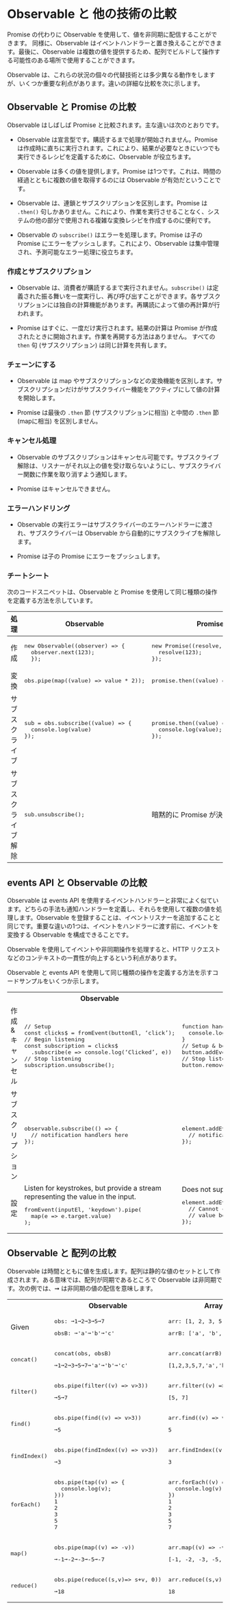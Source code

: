 # Observable と 他の技術の比較

Promise の代わりに Observable を使用して、値を非同期に配信することができます。 同様に、Observable はイベントハンドラーと置き換えることができます。最後に、Observable は複数の値を提供するため、配列でビルドして操作する可能性のある場所で使用することができます。

Observable は、これらの状況の個々の代替技術とは多少異なる動作をしますが、いくつか重要な利点があります。違いの詳細な比較を次に示します。

## Observable と Promise の比較

Observable はしばしば Promise と比較されます。主な違いは次のとおりです。

* Observable は宣言型です。購読するまで処理が開始されません。Promise は作成時に直ちに実行されます。これにより、結果が必要なときにいつでも実行できるレシピを定義するために、Observable が役立ちます。

* Observable は多くの値を提供します。Promise は1つです。これは、時間の経過とともに複数の値を取得するのには Observable が有効だということです。

* Observable は、連鎖とサブスクリプションを区別します。Promise は `.then()` 句しかありません。これにより、作業を実行させることなく、システムの他の部分で使用される複雑な変換レシピを作成するのに便利です。

* Observable の `subscribe()` はエラーを処理します。Promise は子の Promise にエラーをプッシュします。これにより、Observable は集中管理され、予測可能なエラー処理に役立ちます。


### 作成とサブスクリプション

* Observable は、消費者が購読するまで実行されません。`subscribe()` は定義された振る舞いを一度実行し、再び呼び出すことができます。各サブスクリプションには独自の計算機能があります。再購読によって値の再計算が行われます。

  <code-example 
    path="comparing-observables/src/observables.ts" 
    header="src/observables.ts (observable)" 
    region="observable">
  </code-example>

* Promise はすぐに、一度だけ実行されます。結果の計算は Promise が作成されたときに開始されます。作業を再開する方法はありません。 すべての `then` 句 (サブスクリプション) は同じ計算を共有します。

  <code-example 
    path="comparing-observables/src/promises.ts" 
    header="src/promises.ts (promise)"
    region="promise">
  </code-example>

### チェーンにする

* Observable は map やサブスクリプションなどの変換機能を区別します。サブスクリプションだけがサブスクライバー機能をアクティブにして値の計算を開始します。

  <code-example 
    path="comparing-observables/src/observables.ts" 
    header="src/observables.ts (chain)" 
    region="chain">
  </code-example>

* Promise は最後の `.then` 節 (サブスクリプションに相当) と中間の `.then` 節 (mapに相当) を区別しません。

  <code-example
    path="comparing-observables/src/promises.ts"
    header="src/promises.ts (chain)"
    region="chain">
  </code-example>

### キャンセル処理

* Observable のサブスクリプションはキャンセル可能です。サブスクライブ解除は、リスナーがそれ以上の値を受け取らないようにし、サブスクライバー関数に作業を取り消すよう通知します。

  <code-example 
    path="comparing-observables/src/observables.ts" 
    header="src/observables.ts (unsubcribe)" 
    region="unsubscribe">
  </code-example>

* Promise はキャンセルできません。

### エラーハンドリング

* Observable の実行エラーはサブスクライバーのエラーハンドラーに渡され、サブスクライバーは Observable から自動的にサブスクライブを解除します。

  <code-example 
    path="comparing-observables/src/observables.ts" 
    header="src/observables.ts (error)"
    region="error">
  </code-example>

* Promise は子の Promise にエラーをプッシュします。

  <code-example 
    path="comparing-observables/src/promises.ts" 
    header="src/promises.ts (error)"
    region="error">
  </code-example>

### チートシート

次のコードスニペットは、Observable と Promise を使用して同じ種類の操作を定義する方法を示しています。

<table>
  <thead>
    <tr>
      <th>処理</th>
      <th>Observable</th>
      <th>Promise</th>
    </tr>
  </thead>
  <tbody>
    <tr>
      <td>作成</td>
      <td>
        <pre>
new Observable((observer) => {
  observer.next(123);
  });</pre>
      </td>
      <td>
        <pre>
new Promise((resolve, reject) => {
  resolve(123);
});</pre>
      </td>
    </tr>
    <tr>
      <td>変換</td>
      <td><pre>obs.pipe(map((value) => value * 2));</pre></td>
      <td><pre>promise.then((value) => value * 2);</pre></td>
    </tr>
    <tr>
      <td>サブスクライブ</td>
      <td>
        <pre>
sub = obs.subscribe((value) => {
  console.log(value)
});</pre>
      </td>
      <td>
        <pre>
promise.then((value) => {
  console.log(value);
});</pre>
      </td>
    </tr>
    <tr>
      <td>サブスクライブ解除</td>
      <td><pre>sub.unsubscribe();</pre></td>
      <td>暗黙的に Promise が決定します。</td>
    </tr>
  </tbody>
</table>

## events API と Observable の比較

Observable は events API を使用するイベントハンドラーと非常によく似ています。どちらの手法も通知ハンドラーを定義し、それらを使用して複数の値を処理します。Observable を登録することは、イベントリスナーを追加することと同じです。重要な違いの1つは、イベントをハンドラーに渡す前に、イベントを変換する Observable を構成できることです。

Observable を使用してイベントや非同期操作を処理すると、HTTP リクエストなどのコンテキストの一貫性が向上するという利点があります。

Observable と events API を使用して同じ種類の操作を定義する方法を示すコードサンプルをいくつか示します。

<table>
  <tr>
    <th></th>
    <th>Observable</th>
    <th>Events API</th>
  </tr>
  <tr>
    <td>作成 & キャンセル</td>
    <td>
<pre>// Setup
const clicks$ = fromEvent(buttonEl, ‘click’);
// Begin listening
const subscription = clicks$
  .subscribe(e => console.log(‘Clicked’, e))
// Stop listening
subscription.unsubscribe();</pre>
   </td>
   <td>
<pre>function handler(e) {
  console.log(‘Clicked’, e);
}
// Setup & begin listening
button.addEventListener(‘click’, handler);
// Stop listening
button.removeEventListener(‘click’, handler);
</pre>
    </td>
  </tr>
  <tr>
    <td>サブスクリプション</td>
    <td>
<pre>observable.subscribe(() => {
  // notification handlers here
});</pre>
    </td>
    <td>
<pre>element.addEventListener(eventName, (event) => {
  // notification handler here
});</pre>
    </td>
  </tr>
  <tr>
    <td>設定</td>
    <td>Listen for keystrokes, but provide a stream representing the value in the input.
<pre>fromEvent(inputEl, 'keydown').pipe(
  map(e => e.target.value)
);</pre>
    </td>
    <td>Does not support configuration.
<pre>element.addEventListener(eventName, (event) => {
  // Cannot change the passed Event into another
  // value before it gets to the handler
});</pre>
    </td>
  </tr>
</table>


## Observable と 配列の比較

Observable は時間とともに値を生成します。配列は静的な値のセットとして作成されます。ある意味では、配列が同期であるところで Observable は非同期です。次の例では、➞ は非同期の値の配信を意味します。

<table>
  <tr>
    <th></th>
    <th>Observable</th>
    <th>Array</th>
  </tr>
  <tr>
    <td>Given</td>
    <td>
      <pre>obs: ➞1➞2➞3➞5➞7</pre>
      <pre>obsB: ➞'a'➞'b'➞'c'</pre>
    </td>
    <td>
      <pre>arr: [1, 2, 3, 5, 7]</pre>
      <pre>arrB: ['a', 'b', 'c']</pre>
    </td>
  </tr>
  <tr>
    <td><pre>concat()</pre></td>
    <td>
      <pre>concat(obs, obsB)</pre>
      <pre>➞1➞2➞3➞5➞7➞'a'➞'b'➞'c'</pre>
    </td>
    <td>
      <pre>arr.concat(arrB)</pre>
      <pre>[1,2,3,5,7,'a','b','c']</pre>
    </td>
  </tr>
  <tr>
    <td><pre>filter()</pre></td>
    <td>
      <pre>obs.pipe(filter((v) => v>3))</pre>
      <pre>➞5➞7</pre>
    </td>
    <td>
      <pre>arr.filter((v) => v>3)</pre>
      <pre>[5, 7]</pre>
    </td>
  </tr>
  <tr>
    <td><pre>find()</pre></td>
    <td>
      <pre>obs.pipe(find((v) => v>3))</pre>
      <pre>➞5</pre>
    </td>
    <td>
      <pre>arr.find((v) => v>3)</pre>
      <pre>5</pre>
    </td>
  </tr>
  <tr>
    <td><pre>findIndex()</pre></td>
    <td>
      <pre>obs.pipe(findIndex((v) => v>3))</pre>
      <pre>➞3</pre>
    </td>
    <td>
      <pre>arr.findIndex((v) => v>3)</pre>
      <pre>3</pre>
    </td>
  </tr>
  <tr>
    <td><pre>forEach()</pre></td>
    <td>
      <pre>obs.pipe(tap((v) => {
  console.log(v);
}))
1
2
3
5
7</pre>
    </td>
    <td>
      <pre>arr.forEach((v) => {
  console.log(v);
})
1
2
3
5
7</pre>
    </td>
  </tr>
  <tr>
    <td><pre>map()</pre></td>
    <td>
      <pre>obs.pipe(map((v) => -v))</pre>
      <pre>➞-1➞-2➞-3➞-5➞-7</pre>
    </td>
    <td>
      <pre>arr.map((v) => -v)</pre>
      <pre>[-1, -2, -3, -5, -7]</pre>
    </td>
  </tr>
  <tr>
    <td><pre>reduce()</pre></td>
    <td>
      <pre>obs.pipe(reduce((s,v)=> s+v, 0))</pre>
      <pre>➞18</pre>
    </td>
    <td>
      <pre>arr.reduce((s,v) => s+v, 0)</pre>
      <pre>18</pre>
    </td>
  </tr>
</table>
